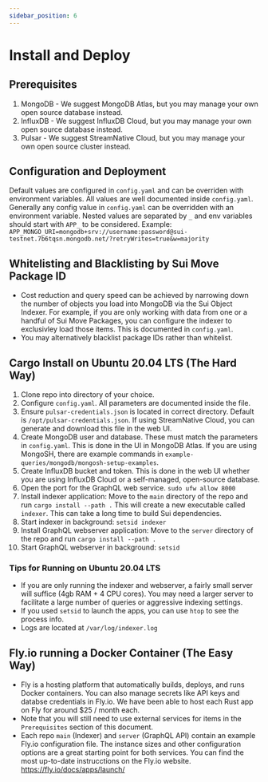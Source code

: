 ```yaml
---
sidebar_position: 6
---
```

# Install and Deploy

## Prerequisites
1. MongoDB - We suggest MongoDB Atlas, but you may manage your own open source database instead.
2. InfluxDB - We suggest InfluxDB Cloud, but you may manage your own open source database instead.
3. Pulsar - We suggest StreamNative Cloud, but you may manage your own open source cluster instead.

## Configuration and Deployment
Default values are configured in `config.yaml` and can be overriden with environment variables. All values are well documented inside `config.yaml`.
Generally any config value in `config.yaml` can be overridden with an environment variable.
Nested values are separated by `_` and env variables should start with `APP_` to be considered.
Example:
`APP_MONGO_URI=mongodb+srv://username:password@sui-testnet.7b6tqsn.mongodb.net/?retryWrites=true&w=majority`

## Whitelisting and Blacklisting by Sui Move Package ID
- Cost reduction and query speed can be achieved by narrowing down the number of objects you load into MongoDB via the Sui Object Indexer. For example, if you are only working with data from one or a handful of Sui Move Packages, you can configure the indexer to exclusivley load those items. This is documented in `config.yaml`.
- You may alternatively blacklist package IDs rather than whitelist.

## Cargo Install on Ubuntu 20.04 LTS (The Hard Way)
1. Clone repo into directory of your choice.
2. Configure `config.yaml`. All parameters are documented inside the file.
3. Ensure `pulsar-credentials.json` is located in correct directory. Default is `/opt/pulsar-credentials.json`. If using StreamNative Cloud, you can generate and download this file in the web UI.
4. Create MongoDB user and database. These must match the parameters in `config.yaml`. This is done in the UI in MongoDB Atlas. If you are using MongoSH, there are example commands in `example-queries/mongodb/mongosh-setup-examples`.
5. Create InfluxDB bucket and token. This is done in the web UI whether you are using InfluxDB Cloud or a self-managed, open-source database.
6. Open the port for the GraphQL web service. `sudo ufw allow 8000`
8. Install indexer application: Move to the `main` directory of the repo and run `cargo install --path .` This will create a new executable called `indexer`. This can take a long time to build Sui dependencies.
9. Start indexer in background: `setsid indexer`
10. Install GraphQL webserver application: Move to the `server` directory of the repo and run `cargo install --path .`
11. Start GraphQL webserver in background: `setsid`

### Tips for Running on Ubuntu 20.04 LTS
- If you are only running the indexer and webserver, a fairly small server will suffice (4gb RAM + 4 CPU cores). You may need a larger server to facilitate a large number of queries or aggressive indexing settings.
- If you used `setsid` to launch the apps, you can use `htop` to see the process info.
- Logs are located at `/var/log/indexer.log`

## Fly.io running a Docker Container (The Easy Way)
- Fly is a hosting platform that automatically builds, deploys, and runs Docker containers. You can also manage secrets like API keys and databse credentials in Fly.io. We have been able to host each Rust app on Fly for around $25 / month each.
- Note that you will still need to use external services for items in the `Prerequisites` section of this document.
- Each repo `main` (Indexer) and `server` (GraphQL API) contain an example Fly.io configuration file. The instance sizes and other configuration options are a great starting point for both services. You can find the most up-to-date instrucctions on the Fly.io website. https://fly.io/docs/apps/launch/
